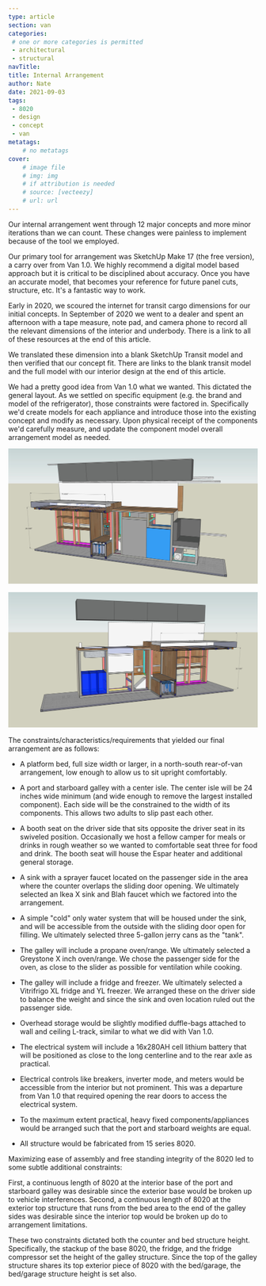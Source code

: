 ```yaml
---
type: article
section: van
categories: 
 # one or more categories is permitted
 - architectural
 - structural
navTitle: 
title: Internal Arrangement
author: Nate
date: 2021-09-03
tags:
 - 8020
 - design
 - concept
 - van
metatags:
	# no metatags
cover: 
	# image file
	# img: img
	# if attribution is needed
	# source: [vecteezy]
	# url: url
---
```


Our internal arrangement went through 12 major concepts and more minor iterations than we can count.  These changes were painless to implement because of the tool we employed.

Our primary tool for arrangement was SketchUp Make 17 (the free version), a carry over from Van 1.0.  We highly recommend a digital model based approach but it is critical to be disciplined about accuracy.  Once you have an accurate model, that becomes your reference for future panel cuts, structure, etc.  It's a fantastic way to work.

Early in 2020, we scoured the internet for transit cargo dimensions for our initial concepts.  In September of 2020 we went to a dealer and spent an afternoon with a tape measure, note pad, and camera phone to record all the relevant dimensions of the interior and underbody.  There is a link to all of these resources at the end of this article.

We translated these dimension into a blank SketchUp Transit model and then verified that our concept fit.  There are links to the blank transit model and the full model with our interior design at the end of this article.

We had a pretty good idea from Van 1.0 what we wanted.  This dictated the general layout.  As we settled on specific equipment (e.g. the brand and model of the refrigerator), those constraints were factored in.  Specifically we'd create models for each appliance and introduce those into the existing concept and modify as necessary.  Upon physical receipt of the components we'd carefully measure, and update the component model overall arrangement model as needed.

![driver side](driver-cutaway.jpg)

![passenger side](passenger-cutaway.jpg)


The constraints/characteristics/requirements that yielded our final arrangement are as follows:

* A platform bed, full size width or larger, in a north-south rear-of-van arrangement, low enough to allow us to sit upright comfortably.

* A port and starboard galley with a center isle.  The center isle will be 24 inches wide minimum (and wide enough to remove the largest installed component).  Each side will be the constrained to the width of its components.  This allows two adults to slip past each other.

* A booth seat on the driver side that sits opposite the driver seat in its swiveled position.  Occasionally we host a fellow camper for meals or drinks in rough weather so we wanted to comfortable seat three for food and drink.  The booth seat will house the Espar heater and additional general storage.

* A sink with a sprayer faucet located on the passenger side in the area where the counter overlaps the sliding door opening.  We ultimately selected an Ikea X sink and Blah faucet which we factored into the arrangement.

* A simple "cold" only water system that will be housed under the sink, and will be accessible from the outside with the sliding door open for filling.  We ultimately selected three 5-gallon jerry cans as the "tank".

* The galley will include a propane oven/range.  We ultimately selected a Greystone X inch oven/range.  We chose the passenger side for the oven, as close to the slider as possible for ventilation while cooking.

* The galley will include a fridge and freezer.  We ultimately selected a Vitrifrigo XL fridge and YL freezer.  We arranged these on the driver side to balance the weight and since the sink and oven location ruled out the passenger side.

* Overhead storage would be slightly modified duffle-bags attached to wall and ceiling L-track, similar to what we did with Van 1.0.

* The electrical system will include a 16x280AH cell lithium battery that will be positioned as close to the long centerline and to the rear axle as practical.

* Electrical controls like breakers, inverter mode, and meters would be accessible from the interior but not prominent.  This was a departure from Van 1.0 that required opening the rear doors to access the electrical system.

* To the maximum extent practical, heavy fixed components/appliances would be arranged such that the port and starboard weights are equal.

* All structure would be fabricated from 15 series 8020.  





 
Maximizing ease of assembly and free standing integrity of the 8020 led to some subtle additional constraints:

First, a continuous length of 8020 at the interior base of the port and starboard galley was desirable since the exterior base would be broken up to vehicle interferences.  Second, a continuous length of 8020 at the exterior top structure that runs from the bed area to the end of the galley sides was desirable since the interior top would be broken up do to arrangement limitations.

These two constraints dictated both the counter and bed structure height.  Specifically, the stackup of the base 8020, the fridge, and the fridge compressor set the height of the galley structure.  Since the top of the galley structure shares its top exterior piece of 8020 with the bed/garage, the bed/garage structure height is set also. 

